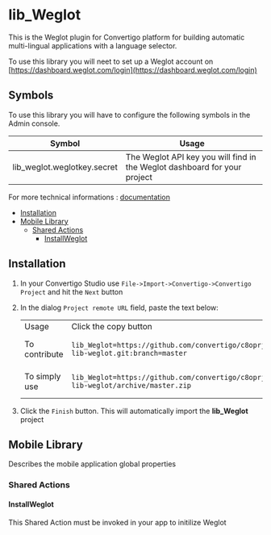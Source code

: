 


# lib_Weglot

This is the Weglot plugin for Convertigo platform for building automatic multi-lingual applications with a language selector.

To use this library you will neet to set up a Weglot account  on [https://dashboard.weglot.com/login](https://dashboard.weglot.com/login)

## Symbols

To use this library you will have to configure the following symbols in the Admin console.

| Symbol | Usage |
|----------|---------|
|lib_weglot.weglotkey.secret  | The Weglot API key you will find in the Weglot dashboard for your project |




For more technical informations : [documentation](./project.md)

- [Installation](#installation)
- [Mobile Library](#mobile-library)
    - [Shared Actions](#shared-actions)
        - [InstallWeglot](#installweglot)


## Installation

1. In your Convertigo Studio use `File->Import->Convertigo->Convertigo Project` and hit the `Next` button
2. In the dialog `Project remote URL` field, paste the text below:
   <table>
     <tr><td>Usage</td><td>Click the copy button</td></tr>
     <tr><td>To contribute</td><td>

     ```
     lib_Weglot=https://github.com/convertigo/c8oprj-lib-weglot.git:branch=master
     ```
     </td></tr>
     <tr><td>To simply use</td><td>

     ```
     lib_Weglot=https://github.com/convertigo/c8oprj-lib-weglot/archive/master.zip
     ```
     </td></tr>
    </table>
3. Click the `Finish` button. This will automatically import the __lib_Weglot__ project


## Mobile Library

Describes the mobile application global properties

### Shared Actions

#### InstallWeglot

This Shared Action must be invoked in your app to initilize Weglot



